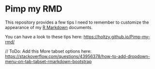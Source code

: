 Pimp my RMD
===================

This repository provides a few tips I need to remember to customize the appearance of my [R Markdown](https://rmarkdown.rstudio.com) documents.  

You can have a look to these tips here: https://holtzy.github.io/Pimp-my-rmd/


// ToDo: Add this 
More tabset options here: https://stackoverflow.com/questions/43956378/how-to-add-dropdown-menu-on-tab-tabset-rmarkdown-bootstrap
